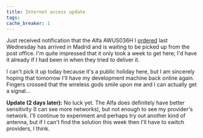 ```yaml
---
title: Internet access update
tags: 
cache_breaker: 1
---
```


Just received notification that the Alfa AWUS036H I [ordered](/blog/internet-access-problems) last Wednesday has arrived in Madrid and is waiting to be picked up from the post office. I'm quite impressed that it only took a week to get here; I'd have it already if I had been in when they tried to deliver it.

I can't pick it up today because it's a public holiday here, but I am sincerely hoping that tomorrow I'll have my development machine back online again. Fingers crossed that the wireless gods smile upon me and I can actually get a signal...

**Update (2 days later):** No luck yet. The Alfa does definitely have better sensitivity (I can see more networks), but not enough to see my provider's network. I'll continue to experiment and perhaps try out another kind of antenna, but if I can't find the solution this week then I'll have to switch providers, I think.
